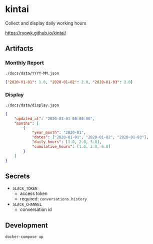 # kintai
Collect and display daily working hours

https://ryowk.github.io/kintai/

## Artifacts
### Monthly Report
`./docs/data/YYYY-MM.json`
```json
{"2020-01-01": 1.0, "2020-01-02": 2.0, "2020-01-03": 3.0}
```

### Display
`./docs/data/display.json`
```json
{
    "updated_at": "2020-01-01 00:00:00",
    "months": [
        {
            "year_month": "2020-01",
            "dates": ["2020-01-01", "2020-01-02", "2020-01-03"],
            "daily_hours": [1.0, 2.0, 3.0],
            "cumulative_hours": [1.0, 3.0, 6.0]
        }
    ]
}
```

## Secrets
* `SLACK_TOKEN`
    * access token
    * required: `conversations.history`
* `SLACK_CHANNEL`
    * conversation id

## Development
```console
docker-compose up
```
